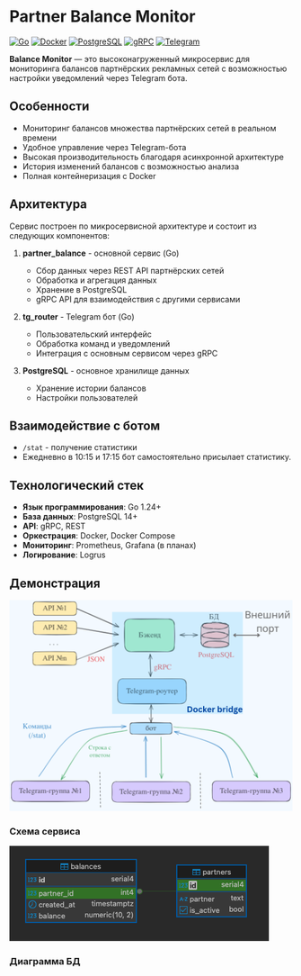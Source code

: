 # Partner Balance Monitor

[![Go](https://img.shields.io/badge/Go-1.21+-00ADD8?style=flat-square&logo=go)](https://golang.org/)
[![Docker](https://img.shields.io/badge/Docker-2496ED?style=flat-square&logo=docker&logoColor=white)](https://www.docker.com/)
[![PostgreSQL](https://img.shields.io/badge/PostgreSQL-4169E1?style=flat-square&logo=postgresql&logoColor=white)](https://www.postgresql.org/)
[![gRPC](https://img.shields.io/badge/gRPC-4285F4?style=flat-square&logo=google&logoColor=white)](https://grpc.io/)
[![Telegram](https://img.shields.io/badge/Telegram-2CA5E0?style=flat-square&logo=telegram&logoColor=white)](https://telegram.org/)

**Balance Monitor** — это высоконагруженный микросервис для мониторинга балансов партнёрских рекламных сетей с возможностью настройки уведомлений через Telegram бота.

## Особенности

- Мониторинг балансов множества партнёрских сетей в реальном времени
- Удобное управление через Telegram-бота
- Высокая производительность благодаря асинхронной архитектуре
- История изменений балансов с возможностью анализа
- Полная контейнеризация с Docker

## Архитектура

Сервис построен по микросервисной архитектуре и состоит из следующих компонентов:

1. **partner_balance** - основной сервис (Go)
   - Сбор данных через REST API партнёрских сетей
   - Обработка и агрегация данных
   - Хранение в PostgreSQL
   - gRPC API для взаимодействия с другими сервисами

2. **tg_router** - Telegram бот (Go)
   - Пользовательский интерфейс
   - Обработка команд и уведомлений
   - Интеграция с основным сервисом через gRPC

3. **PostgreSQL** - основное хранилище данных
   - Хранение истории балансов
   - Настройки пользователей


## Взаимодействие с ботом

- `/stat` - получение статистики
- Ежедневно в 10:15 и 17:15 бот самостоятельно присылает статистику.

## Технологический стек

- **Язык программирования**: Go 1.24+
- **База данных**: PostgreSQL 14+
- **API**: gRPC, REST
- **Оркестрация**: Docker, Docker Compose
- **Мониторинг**: Prometheus, Grafana (в планах)
- **Логирование**: Logrus

## Демонстрация

![Схема сервиса](graph.png)
### Схема сервиса




![Диаграмма БД](db.png)
### Диаграмма БД
